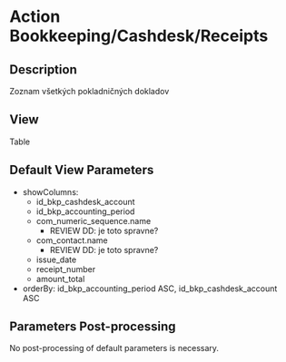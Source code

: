 # Action Bookkeeping/Cashdesk/Receipts

## Description

Zoznam všetkých pokladničných dokladov

## View

Table

## Default View Parameters

* showColumns:
  * id_bkp_cashdesk_account
  * id_bkp_accounting_period
  * com_numeric_sequence.name
    * REVIEW DD: je toto spravne?
  * com_contact.name
    * REVIEW DD: je toto spravne?
  * issue_date
  * receipt_number
  * amount_total
* orderBy: id_bkp_accounting_period ASC, id_bkp_cashdesk_account ASC

## Parameters Post-processing

No post-processing of default parameters is necessary.
